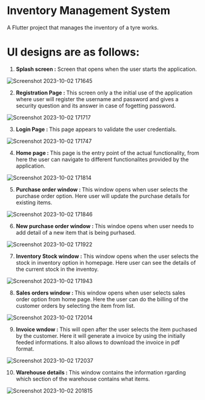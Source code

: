 # Inventory Management System

A Flutter project that manages the inventory of a tyre works.

# UI designs are as follows:
1. <b>Splash screen :</b>
   Screen that opens when the user starts the application.

![Screenshot 2023-10-02 171645](https://github.com/rakshithkalmadi/Flutter-Inventory-Management-System/assets/118717426/ed119c19-9d3d-4c6f-b5d2-a5e810cb06e3)

2. <b>Registration Page : </b>
This screen only a the initial use of the application where user will register the username and password and gives a security question and its answer in case of fogetting password.

![Screenshot 2023-10-02 171717](https://github.com/rakshithkalmadi/Flutter-Inventory-Management-System/assets/118717426/e99f30ad-7258-4b1a-ab94-dec0412ff943)

3. <b>Login Page : </b>
This page appears to validate the user credentials.

![Screenshot 2023-10-02 171747](https://github.com/rakshithkalmadi/Flutter-Inventory-Management-System/assets/118717426/cd0c2a80-75cd-454d-a943-f824ffdd0379)

4. <b>Home page : </b>
This page is the entry point of the actual functionality, from here the user can navigate to different functionalites provided by the application.

![Screenshot 2023-10-02 171814](https://github.com/rakshithkalmadi/Flutter-Inventory-Management-System/assets/118717426/6e976b68-3ad5-44a3-b513-d56572474181)

5. <b>Purchase order window : </b>
This window opens when user selects the purchase order option. Here user will update the purchase details for existing items.

![Screenshot 2023-10-02 171846](https://github.com/rakshithkalmadi/Flutter-Inventory-Management-System/assets/118717426/0f850c40-31a1-41bf-8205-88adf5a708b8)

6. <b>New purchase order window : </b>
This windoe opens when user needs to add detail of a new item that is being purhased.


![Screenshot 2023-10-02 171922](https://github.com/rakshithkalmadi/Flutter-Inventory-Management-System/assets/118717426/807bfdc0-782a-4ddd-8eae-2acd0a998ce9)


7. <b>Inventory Stock window : </b>
This window opens when the user selects the stock in inventory option in homepage. Here user can see the details of the current stock in the inventoy.


![Screenshot 2023-10-02 171943](https://github.com/rakshithkalmadi/Flutter-Inventory-Management-System/assets/118717426/02ed2b0b-0984-46ac-b2f4-781a646d8e37)


8. <b>Sales orders window : </b>
This window opens when user selects sales order option from home page. Here the user can do the billing of the customer orders by selecting the item from list.

![Screenshot 2023-10-02 172014](https://github.com/rakshithkalmadi/Flutter-Inventory-Management-System/assets/118717426/f4b16856-593b-49a8-9c11-3f1fb8756529)


9. <b>Invoice wndow : </b>
This will open after the user selects the item puchased by the customer. Here it will generate a invoice by using the initially feeded informations. It also allows to download the invoice in pdf format.

![Screenshot 2023-10-02 172037](https://github.com/rakshithkalmadi/Flutter-Inventory-Management-System/assets/118717426/5522f2e7-966d-44a0-bb9a-9c34e46dc2c1)

10. <b>Warehouse details : </b>
This window contains the information rgarding which section of the warehouse contains what items.

![Screenshot 2023-10-02 201815](https://github.com/rakshithkalmadi/Flutter-Inventory-Management-System/assets/118717426/f513b157-8ebe-48f5-b1f1-8188d7261d35)




